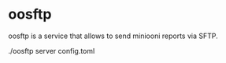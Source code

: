 oosftp
==========

oosftp is a service that allows to send miniooni reports via SFTP.

./oosftp server config.toml
